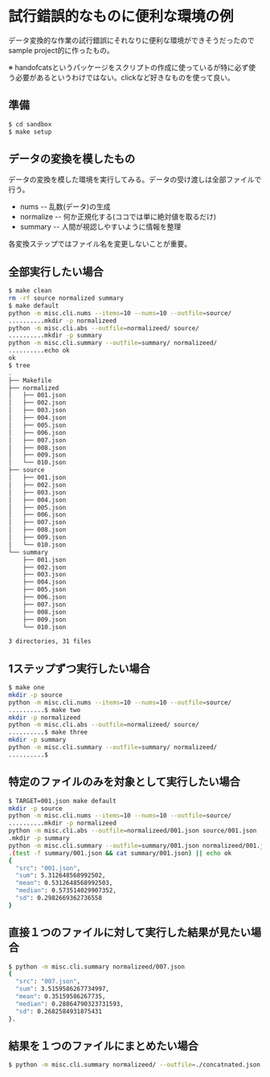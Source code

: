 # 試行錯誤的なものに便利な環境の例

データ変換的な作業の試行錯誤にそれなりに便利な環境ができそうだったのでsample project的に作ったもの。

※ handofcatsというパッケージをスクリプトの作成に使っているが特に必ず使う必要があるというわけではない。clickなど好きなものを使って良い。

## 準備

```bash
$ cd sandbox
$ make setup
```

## データの変換を模したもの

データの変換を模した環境を実行してみる。データの受け渡しは全部ファイルで行う。

- nums -- 乱数(データ)の生成
- normalize -- 何か正規化する(ココでは単に絶対値を取るだけ)
- summary -- 人間が視認しやすいように情報を整理

各変換ステップではファイル名を変更しないことが重要。

## 全部実行したい場合

```bash
$ make clean
rm -rf source normalized summary
$ make default
python -m misc.cli.nums --items=10 --nums=10 --outfile=source/
..........mkdir -p normalizeed
python -m misc.cli.abs --outfile=normalizeed/ source/
..........mkdir -p summary
python -m misc.cli.summary --outfile=summary/ normalizeed/
..........echo ok
ok
$ tree
.
├── Makefile
├── normalized
│   ├── 001.json
│   ├── 002.json
│   ├── 003.json
│   ├── 004.json
│   ├── 005.json
│   ├── 006.json
│   ├── 007.json
│   ├── 008.json
│   ├── 009.json
│   └── 010.json
├── source
│   ├── 001.json
│   ├── 002.json
│   ├── 003.json
│   ├── 004.json
│   ├── 005.json
│   ├── 006.json
│   ├── 007.json
│   ├── 008.json
│   ├── 009.json
│   └── 010.json
└── summary
    ├── 001.json
    ├── 002.json
    ├── 003.json
    ├── 004.json
    ├── 005.json
    ├── 006.json
    ├── 007.json
    ├── 008.json
    ├── 009.json
    └── 010.json

3 directories, 31 files
```

## 1ステップずつ実行したい場合

```bash
$ make one
mkdir -p source
python -m misc.cli.nums --items=10 --nums=10 --outfile=source/
..........$ make two
mkdir -p normalizeed
python -m misc.cli.abs --outfile=normalizeed/ source/
..........$ make three
mkdir -p summary
python -m misc.cli.summary --outfile=summary/ normalizeed/
..........$ 
```

## 特定のファイルのみを対象として実行したい場合

```bash
$ TARGET=001.json make default
mkdir -p source
python -m misc.cli.nums --items=10 --nums=10 --outfile=source/
..........mkdir -p normalizeed
python -m misc.cli.abs --outfile=normalizeed/001.json source/001.json
.mkdir -p summary
python -m misc.cli.summary --outfile=summary/001.json normalizeed/001.json
.(test -f summary/001.json && cat summary/001.json) || echo ok
{
  "src": "001.json",
  "sum": 5.312648568992502,
  "mean": 0.5312648568992503,
  "median": 0.573514029907352,
  "sd": 0.2982669362736558
}
```

## 直接１つのファイルに対して実行した結果が見たい場合

```bash
$ python -m misc.cli.summary normalizeed/007.json 
{
  "src": "007.json",
  "sum": 3.5159586267734997,
  "mean": 0.35159586267735,
  "median": 0.28864790323731593,
  "sd": 0.2682584931875431
}.
```

## 結果を１つのファイルにまとめたい場合

```bash
$ python -m misc.cli.summary normalizeed/ --outfile=./concatnated.json
```
